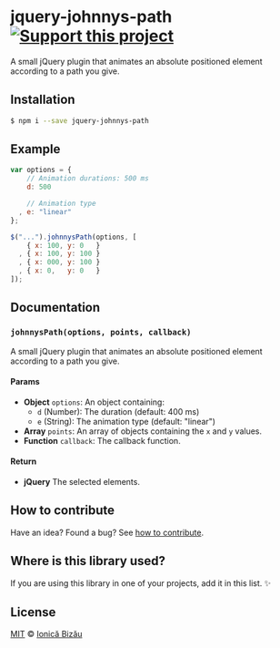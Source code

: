 # jquery-johnnys-path [![Support this project][donate-now]][paypal-donations]

A small jQuery plugin that animates an absolute positioned element according to a path you give.

## Installation

```sh
$ npm i --save jquery-johnnys-path
```

## Example

```js
var options = {
    // Animation durations: 500 ms
    d: 500

    // Animation type
  , e: "linear"
};

$("...").johnnysPath(options, [
    { x: 100, y: 0   }
  , { x: 100, y: 100 }
  , { x: 000, y: 100 }
  , { x: 0,   y: 0   }
]);
```

## Documentation

### `johnnysPath(options, points, callback)`

A small jQuery plugin that animates an absolute positioned
element according to a path you give.

#### Params
- **Object** `options`: An object containing:
  - `d` (Number): The duration (default: 400 ms)
  - `e` (String): The animation type (default: "linear")
- **Array** `points`: An array of objects containing the `x` and `y` values.
- **Function** `callback`: The callback function.

#### Return
- **jQuery** The selected elements.

## How to contribute
Have an idea? Found a bug? See [how to contribute][contributing].

## Where is this library used?
If you are using this library in one of your projects, add it in this list. :sparkles:

## License

[MIT][license] © [Ionică Bizău][website]

[paypal-donations]: https://www.paypal.com/cgi-bin/webscr?cmd=_s-xclick&hosted_button_id=RVXDDLKKLQRJW
[donate-now]: http://i.imgur.com/6cMbHOC.png

[license]: http://showalicense.com/?fullname=Ionic%C4%83%20Biz%C4%83u%20%3Cbizauionica%40gmail.com%3E%20(http%3A%2F%2Fionicabizau.net)&year=2014#license-mit
[website]: http://ionicabizau.net
[contributing]: /CONTRIBUTING.md
[docs]: /DOCUMENTATION.md